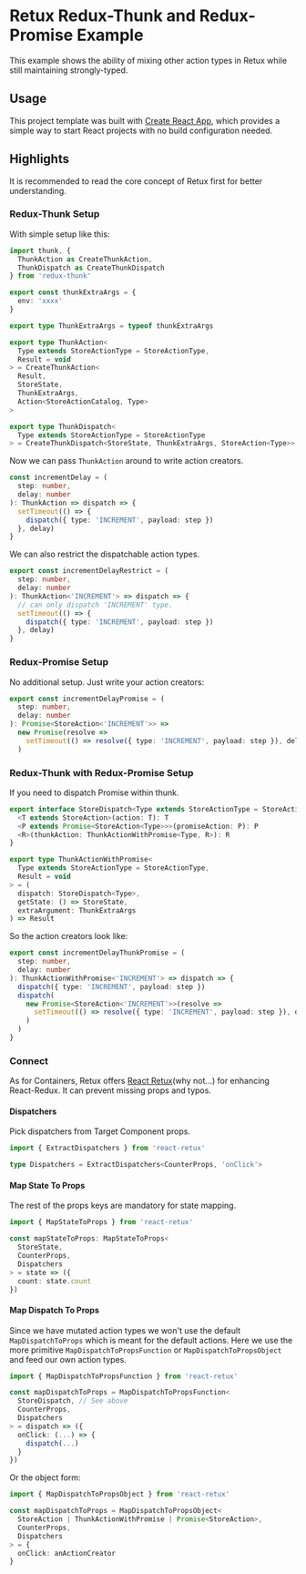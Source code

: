 # Retux Redux-Thunk and Redux-Promise Example

This example shows the ability of mixing other action types in Retux while still maintaining strongly-typed.

## Usage

This project template was built with [Create React App](https://github.com/facebookincubator/create-react-app), which provides a simple way to start React projects with no build configuration needed.

## Highlights

It is recommended to read the core concept of Retux first for better understanding.

### Redux-Thunk Setup

With simple setup like this:

```typescript
import thunk, {
  ThunkAction as CreateThunkAction,
  ThunkDispatch as CreateThunkDispatch
} from 'redux-thunk'

export const thunkExtraArgs = {
  env: 'xxxx'
}

export type ThunkExtraArgs = typeof thunkExtraArgs

export type ThunkAction<
  Type extends StoreActionType = StoreActionType,
  Result = void
> = CreateThunkAction<
  Result,
  StoreState,
  ThunkExtraArgs,
  Action<StoreActionCatalog, Type>
>

export type ThunkDispatch<
  Type extends StoreActionType = StoreActionType
> = CreateThunkDispatch<StoreState, ThunkExtraArgs, StoreAction<Type>>
```

Now we can pass `ThunkAction` around to write action creators.

```typescript
const incrementDelay = (
  step: number,
  delay: number
): ThunkAction => dispatch => {
  setTimeout(() => {
    dispatch({ type: 'INCREMENT', payload: step })
  }, delay)
}
```

We can also restrict the dispatchable action types.

```typescript
export const incrementDelayRestrict = (
  step: number,
  delay: number
): ThunkAction<'INCREMENT'> => dispatch => {
  // can only dispatch 'INCREMENT' type.
  setTimeout(() => {
    dispatch({ type: 'INCREMENT', payload: step })
  }, delay)
}
```

### Redux-Promise Setup

No additional setup. Just write your action creators:

```typescript
export const incrementDelayPromise = (
  step: number,
  delay: number
): Promise<StoreAction<'INCREMENT'>> =>
  new Promise(resolve =>
    setTimeout(() => resolve({ type: 'INCREMENT', payload: step }), delay)
  )
```

### Redux-Thunk with Redux-Promise Setup

If you need to dispatch Promise within thunk.

```typescript
export interface StoreDispatch<Type extends StoreActionType = StoreActionType> {
  <T extends StoreAction>(action: T): T
  <P extends Promise<StoreAction<Type>>>(promiseAction: P): P
  <R>(thunkAction: ThunkActionWithPromise<Type, R>): R
}

export type ThunkActionWithPromise<
  Type extends StoreActionType = StoreActionType,
  Result = void
> = (
  dispatch: StoreDispatch<Type>,
  getState: () => StoreState,
  extraArgument: ThunkExtraArgs
) => Result
```

So the action creators look like:

```typescript
export const incrementDelayThunkPromise = (
  step: number,
  delay: number
): ThunkActionWithPromise<'INCREMENT'> => dispatch => {
  dispatch({ type: 'INCREMENT', payload: step })
  dispatch(
    new Promise<StoreAction<'INCREMENT'>>(resolve =>
      setTimeout(() => resolve({ type: 'INCREMENT', payload: step }), delay)
    )
  )
}
```

### Connect

As for Containers, Retux offers [React Retux](https://github.com/crimx/retux/tree/master/packages/react-retux)(why not...) for enhancing React-Redux. It can prevent missing props and typos.

#### Dispatchers

Pick dispatchers from Target Component props.

```typescript
import { ExtractDispatchers } from 'react-retux'

type Dispatchers = ExtractDispatchers<CounterProps, 'onClick'>
```

#### Map State To Props

The rest of the props keys are mandatory for state mapping.

```typescript
import { MapStateToProps } from 'react-retux'

const mapStateToProps: MapStateToProps<
  StoreState,
  CounterProps,
  Dispatchers
> = state => ({
  count: state.count
})
```

#### Map Dispatch To Props

Since we have mutated action types we won't use the default `MapDispatchToProps` which is meant for the default actions. Here we use the more primitive `MapDispatchToPropsFunction` or `MapDispatchToPropsObject` and feed our own action types.

```typescript
import { MapDispatchToPropsFunction } from 'react-retux'

const mapDispatchToProps = MapDispatchToPropsFunction<
  StoreDispatch, // See above
  CounterProps,
  Dispatchers
> = dispatch => ({
  onClick: (...) => {
    dispatch(...)
  }
})
```

Or the object form:

```typescript
import { MapDispatchToPropsObject } from 'react-retux'

const mapDispatchToProps = MapDispatchToPropsObject<
  StoreAction | ThunkActionWithPromise | Promise<StoreAction>,
  CounterProps,
  Dispatchers
> = {
  onClick: anActionCreator
}
```
